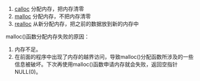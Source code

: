 

1. [calloc](https://en.cppreference.com/w/c/memory/calloc) 分配内存，把内存清零
1. [malloc](https://en.cppreference.com/w/c/memory/malloc) 分配内存，不把内存清零
1. [realloc](https://en.cppreference.com/w/c/memory/realloc) 从新分配内存，把之前的数据放到新的内存中

malloc()函数分配内存失败的原因： 
1. 内存不足。 
2. 在前面的程序中出现了内存的越界访问，导致malloc()分配函数所涉及的一些信息被破坏。下次再使用malloc()函数申请内存就会失败，返回空指针NULL(0)。